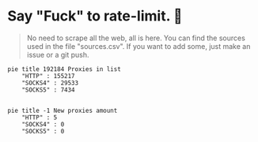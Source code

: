 
# Say "Fuck" to rate-limit. 🖕

> No need to scrape all the web, all is here.
>You can find the sources used in the file "sources.csv".
> If you want to add some, just make an issue or a git push.


```mermaid
pie title 192184 Proxies in list
    "HTTP" : 155217
    "SOCKS4" : 29533
    "SOCKS5" : 7434
            
```

```mermaid
pie title -1 New proxies amount
    "HTTP" : 5
    "SOCKS4" : 0
    "SOCKS5" : 0
```
        